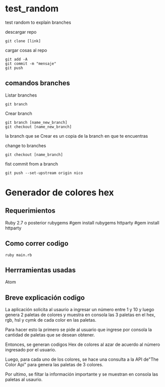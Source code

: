 # test_random


test random to explain branches

descargar repo
```console
git clone [link]
```


cargar cosas al repo
```console
git add -A
git commit -m "mensaje"
git push
```
## comandos branches

Listar branches
```console
git branch
```

Crear branch
```console
git branch [name_new_branch]
git checkout [name_new_branch]
```
la branch que se Crear es un copia de la branch en que te encuentras


change to branches
```console
git checkout [name_branch]
```

fist commit from a branch
```console
git push --set-upstream origin nico
```


#  Generador de colores hex

## Requerimientos

Ruby 2.7 o posterior
rubygems #gem install rubygems
httparty #gem install httparty


## Como correr codigo
```console
ruby main.rb
```

## Herrramientas usadas

Atom

## Breve explicación codigo

La aplicación solicita al usaurio a ingresar un número entre 1 y 10 y luego genera 2 paletas de colores y muestra en consola las 3 paletas en el hex, rgb, hsl y cymk de cada color en las paletas.


Para hacer esto la primero se pide al usuario que ingrese por consola la cantidad de paletas que se desean obtener.

Entonces, se generan codigos Hex de colores al azar de acuerdo al número ingresado por el usuario.

Luego, para cada uno de los colores, se hace una consulta a la API de ​"The Color Api"​ para genera las paletas de 3 colores.

Por ultimo, se filtar la información importante y se muestran en consola las paletas al usaurio.
